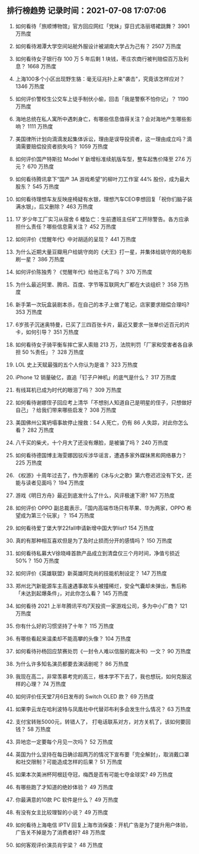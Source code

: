 
## 排行榜趋势 记录时间：2021-07-08 17:07:06
  
  1. 如何看待「旅顺博物馆」官方回应网红「党妹」穿日式洛丽塔裙跳舞？ 3901 万热度
    
  2. 如何看待湘潭大学空间站舱外服设计被湖南大学占为己有？ 2507 万热度
    
  3. 如何看待女子银行存 100 万 5 年后剩 1 块钱，枣庄农商行被判赔偿百万及利息？ 1668 万热度
    
  4. 上海100多个小区出现野生貉：毫无征兆扑上来"袭击"，究竟该怎样应对？ 1346 万热度
    
  5. 如何评价警校生公交车上徒手制伏小偷，回击「我是警察不怕你记」？ 1190 万热度
    
  6. 海地总统在私人寓所中遇刺身亡，有哪些信息值得关注？会对海地产生哪些影响？ 1111 万热度
    
  7. 美国律所计划向滴滴发起集体诉讼，理由是误导投资者，这一理由成立吗？滴滴需要赔偿投资者损失吗？ 1059 万热度
    
  8. 如何评价国产特斯拉 Model Y 新增标准续航版车型，整车起售价降至 27.6 万元？ 670 万热度
    
  9. 如何看待腾讯拿下“国产 3A 游戏希望”的柳叶刀工作室 44% 股份，成为最大股东？ 545 万热度
    
  10. 如何看待理想车友反映座椅疑有水银，理想汽车CEO李想回复「祝你们脑子装满水银」，后又删除？ 463 万热度
    
  11. 17 岁少年工厂实习从宿舍 6 楼坠亡：生前遭班主任旷工开除警告。各方应承担什么责任？哪些信息需关注？ 452 万热度
    
  12. 如何评价《觉醒年代》中对胡适的呈现？ 441 万热度
    
  13. 为什么近期大量豆瓣用户给姚守岗的《犬王》打一星，并集体给姚守岗的电影刷一星？ 386 万热度
    
  14. 如何评价陈独秀？《觉醒年代》给他正名了吗？ 370 万热度
    
  15. 为什么最近阿里、腾讯、百度、字节等互联网大厂都在大谈组织？ 358 万热度
    
  16. 新手第一次玩盒装剧本杀，在自己的本子上做了笔记，店家要求赔偿合理吗? 353 万热度
    
  17. 6岁孩子沉迷奥特曼，已买了三四百张卡片，最近又要求一张单价近百元的片卡，如何引导？ 351 万热度
    
  18. 如何看待女子骑平衡车摔亡家人索赔 213 万，法院判罚「厂家和受害者各自承担 50 %责任」？ 328 万热度
    
  19. LOL 史上天赋最强的五个人你认为是谁？ 323 万热度
    
  20. iPhone 12 销量破亿，直追「钉子户神机」的底气是什么？ 317 万热度
    
  21. 有线耳机已成为时代的眼泪了吗？ 309 万热度
    
  22. 如何看待谢娜侄子回应考上清华「不想别人知道自己是明星的侄子，只想做好自己」？给我们带来哪些启发？ 308 万热度
    
  23. 美国佛州公寓坍塌事故停止搜救：54 人死亡，仍有 86 人失踪，对此你怎么看？ 282 万热度
    
  24. 八千买的柴犬，十个月大了还没有爆脸，是被骗了吗？ 240 万热度
    
  25. 如何看待德国博主海雯娜因驳斥涉华谣言，遭遇多家外媒抹黑和网络暴力？ 225 万热度
    
  26. 《权游》十周年过去了，作为原著的《冰与火之歌》第六卷迟迟没有下文，还能与读者见面吗？ 194 万热度
    
  27. 游戏《明日方舟》最近到底发什么了什么，风评极速下滑? 167 万热度
    
  28. 如何评价 OPPO 副总裁表示，「国内高端市场只有苹果、华为两家，OPPO 希望成为第三个玩家」？ 154 万热度
    
  29. 如何看待爱丁堡大学22fall申请新增中国大学list? 154 万热度
    
  30. 真的有那种相互喜欢但是为了及时止损而分开的感情吗？ 150 万热度
    
  31. 如何看待私募大V徐晓峰首款产品成立到清盘仅三个月时间，净值亏损近 50%？ 150 万热度
    
  32. 如何评价《英雄联盟》新英雄阿克尚的技能机制设定？ 147 万热度
    
  33. 郑州北汽新能源车主高速遇事故车头被撞稀烂，安全气囊却未弹出，售后称「未达到起爆条件」，对此你怎么看？ 145 万热度
    
  34. 如何看待 2021 上半年腾讯平均7天投资一家游戏公司，多为中小厂商？ 121 万热度
    
  35. 你有什么好的习惯坚持了十年？ 115 万热度
    
  36. 有哪些看起来温柔却不能高攀的头像？ 104 万热度
    
  37. 如何看待孙杨回应禁赛处罚《一封令人难以信服的裁决书》一文？ 90 万热度
    
  38. 为什么许多知名演员都要去演话剧呢？ 86 万热度
    
  39. 我现在高二，非常羡慕考完的高三，根本学不下去了，我也想玩，如何克服这样的心理？ 74 万热度
    
  40. 如何评价任天堂7月6日发布的 Switch OLED 款？ 69 万热度
    
  41. 如果李云龙在哈利波特与凤凰社中代替邓布利多会发生什么情况？ 63 万热度
    
  42. 支付宝转账5000元，转错人了， 打电话联系对方，对方关机了，该如何要回钱？ 58 万热度
    
  43. 异地恋一定要每个月见一次吗？ 52 万热度
    
  44. 英国为什么坚持在每日确诊超两万的情况下宣布要「完全解封」，取消戴口罩和社交限制？可能造成怎样的后果？ 51 万热度
    
  45. 如果本次美洲杯阿根廷夺冠，梅西是否有可能七夺金球奖? 49 万热度
    
  46. 有哪些跑了才知道的绝妙体验？ 49 万热度
    
  47. 你最满意的10款 PC 软件是什么？ 49 万热度
    
  48. 有没有女主比较理智的小说？ 49 万热度
    
  49. 如何看待上海电信 IPTV 回复上海市消保委：开机广告是为了提升用户体验，广告关不掉是为了消费者好? 48 万热度
    
  50. 如何客观评价演员肖宇梁？ 48 万热度
    